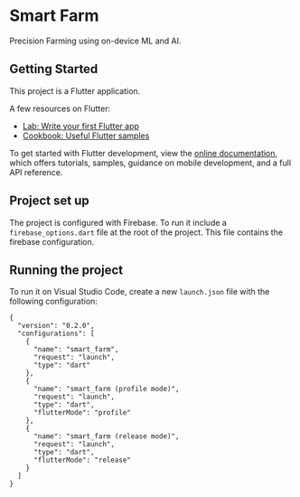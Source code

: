 # Smart Farm

Precision Farming using on-device ML and AI.

## Getting Started

This project is a Flutter application.

A few resources on Flutter:

- [Lab: Write your first Flutter app](https://docs.flutter.dev/get-started/codelab)
- [Cookbook: Useful Flutter samples](https://docs.flutter.dev/cookbook)

To get started with Flutter development, view the
[online documentation](https://docs.flutter.dev/), which offers tutorials,
samples, guidance on mobile development, and a full API reference.

## Project set up

The project is configured with Firebase. To run it include a `firebase_options.dart` file at the root of the project. This file contains the firebase configuration.

## Running the project

To run it on Visual Studio Code, create a new `launch.json` file with the following configuration:

```
{
  "version": "0.2.0",
  "configurations": [
    {
      "name": "smart_farm",
      "request": "launch",
      "type": "dart"
    },
    {
      "name": "smart_farm (profile mode)",
      "request": "launch",
      "type": "dart",
      "flutterMode": "profile"
    },
    {
      "name": "smart_farm (release mode)",
      "request": "launch",
      "type": "dart",
      "flutterMode": "release"
    }
  ]
}
```
